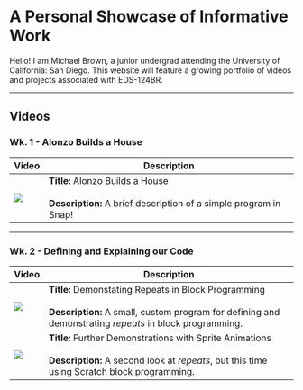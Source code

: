 # A Personal Showcase of Informative Work

Hello! I am Michael Brown, a junior undergrad attending the University of California: San Diego. This website will feature a growing portfolio of videos and projects associated with EDS-124BR.

-------

## Videos

### Wk. 1 - Alonzo Builds a House
| Video                                                                                             | Description                                                                                                      |
| ------------------------------------------------------------------------------------------------- | ---------------------------------------------------------------------------------------------------------------- |
| [![](http://img.youtube.com/vi/vb5EIfMo3XU/0.jpg)](http://www.youtube.com/watch?v=vb5EIfMo3XU "") | **Title:** Alonzo Builds a House <br /> <br /> **Description:** A brief description of a simple program in Snap! |

-------

### Wk. 2 - Defining and Explaining our Code
| Video                                                                                             | Description                                                                                                                                                                |
| ------------------------------------------------------------------------------------------------- | -------------------------------------------------------------------------------------------------------------------------------------------------------------------------- |
| [![](http://img.youtube.com/vi/cgOAmz8ZbdE/0.jpg)](http://www.youtube.com/watch?v=cgOAmz8ZbdE "") | **Title:** Demonstating Repeats in Block Programming <br /> <br /> **Description:** A small, custom program for defining and demonstrating *repeats* in block programming. |
| [![](http://img.youtube.com/vi/HMSEYY8eybQ/0.jpg)](http://www.youtube.com/watch?v=HMSEYY8eybQ "") | **Title:** Further Demonstrations with Sprite Animations <br /> <br /> **Description:** A second look at *repeats*, but this time using Scratch block programming.         |
